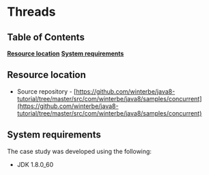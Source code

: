 # Threads

## Table of Contents
**[Resource location](#resource-location)** 
**[System requirements](#system-requirements)**

## Resource location
- Source repository - [https://github.com/winterbe/java8-tutorial/tree/master/src/com/winterbe/java8/samples/concurrent](https://github.com/winterbe/java8-tutorial/tree/master/src/com/winterbe/java8/samples/concurrent)


## System requirements

The case study was developed using the following:

- JDK 1.8.0_60